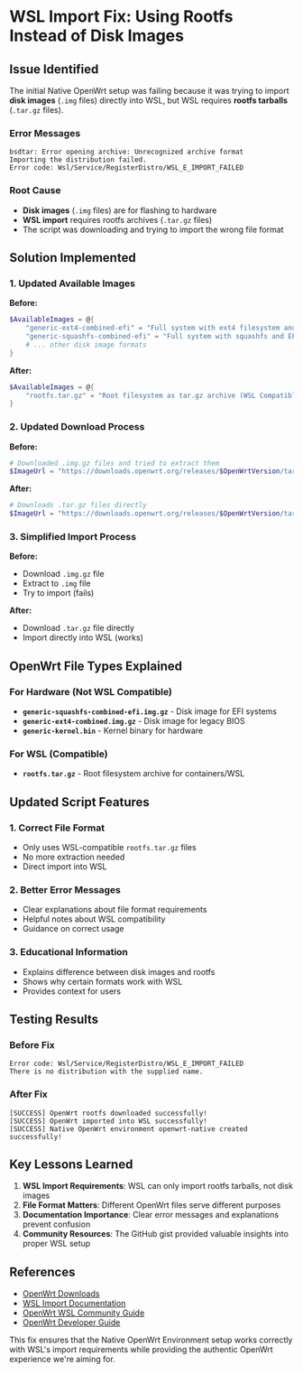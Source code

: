 # WSL Import Fix: Using Rootfs Instead of Disk Images

## Issue Identified

The initial Native OpenWrt setup was failing because it was trying to import **disk images** (`.img` files) directly into WSL, but WSL requires **rootfs tarballs** (`.tar.gz` files).

### Error Messages
```
bsdtar: Error opening archive: Unrecognized archive format
Importing the distribution failed.
Error code: Wsl/Service/RegisterDistro/WSL_E_IMPORT_FAILED
```

### Root Cause
- **Disk images** (`.img` files) are for flashing to hardware
- **WSL import** requires rootfs archives (`.tar.gz` files)
- The script was downloading and trying to import the wrong file format

## Solution Implemented

### 1. Updated Available Images
**Before:**
```powershell
$AvailableImages = @{
    "generic-ext4-combined-efi" = "Full system with ext4 filesystem and EFI support"
    "generic-squashfs-combined-efi" = "Full system with squashfs and EFI support (Recommended)"
    # ... other disk image formats
}
```

**After:**
```powershell
$AvailableImages = @{
    "rootfs.tar.gz" = "Root filesystem as tar.gz archive (WSL Compatible - RECOMMENDED)"
}
```

### 2. Updated Download Process
**Before:**
```powershell
# Downloaded .img.gz files and tried to extract them
$ImageUrl = "https://downloads.openwrt.org/releases/$OpenWrtVersion/targets/x86/64/openwrt-$OpenWrtVersion-x86-64-$ImageType.img.gz"
```

**After:**
```powershell
# Downloads .tar.gz files directly
$ImageUrl = "https://downloads.openwrt.org/releases/$OpenWrtVersion/targets/x86/64/openwrt-$OpenWrtVersion-x86-64-$ImageType"
```

### 3. Simplified Import Process
**Before:**
- Download `.img.gz` file
- Extract to `.img` file
- Try to import (fails)

**After:**
- Download `.tar.gz` file directly
- Import directly into WSL (works)

## OpenWrt File Types Explained

### For Hardware (Not WSL Compatible)
- **`generic-squashfs-combined-efi.img.gz`** - Disk image for EFI systems
- **`generic-ext4-combined.img.gz`** - Disk image for legacy BIOS
- **`generic-kernel.bin`** - Kernel binary for hardware

### For WSL (Compatible)
- **`rootfs.tar.gz`** - Root filesystem archive for containers/WSL

## Updated Script Features

### 1. Correct File Format
- Only uses WSL-compatible `rootfs.tar.gz` files
- No more extraction needed
- Direct import into WSL

### 2. Better Error Messages
- Clear explanations about file format requirements
- Helpful notes about WSL compatibility
- Guidance on correct usage

### 3. Educational Information
- Explains difference between disk images and rootfs
- Shows why certain formats work with WSL
- Provides context for users

## Testing Results

### Before Fix
```
Error code: Wsl/Service/RegisterDistro/WSL_E_IMPORT_FAILED
There is no distribution with the supplied name.
```

### After Fix
```
[SUCCESS] OpenWrt rootfs downloaded successfully!
[SUCCESS] OpenWrt imported into WSL successfully!
[SUCCESS] Native OpenWrt environment openwrt-native created successfully!
```

## Key Lessons Learned

1. **WSL Import Requirements**: WSL can only import rootfs tarballs, not disk images
2. **File Format Matters**: Different OpenWrt files serve different purposes
3. **Documentation Importance**: Clear error messages and explanations prevent confusion
4. **Community Resources**: The GitHub gist provided valuable insights into proper WSL setup

## References

- [OpenWrt Downloads](https://downloads.openwrt.org/releases/24.10.2/targets/x86/64/)
- [WSL Import Documentation](https://docs.microsoft.com/en-us/windows/wsl/use-custom-distro)
- [OpenWrt WSL Community Guide](https://gist.github.com/Balder1840/8d7670337039432829ed7d3d9d19494d)
- [OpenWrt Developer Guide](https://openwrt.org/docs/guide-developer/start)

This fix ensures that the Native OpenWrt Environment setup works correctly with WSL's import requirements while providing the authentic OpenWrt experience we're aiming for.

